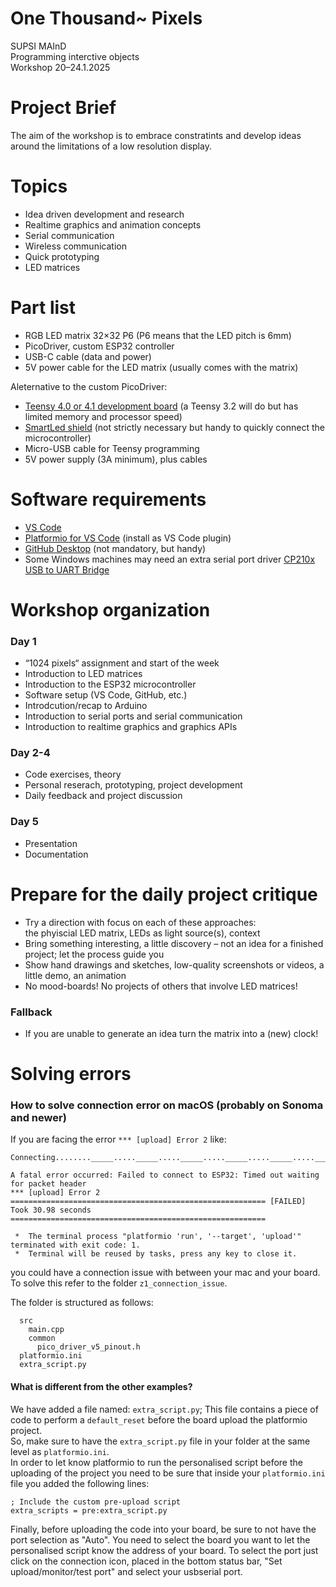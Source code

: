 # One Thousand~ Pixels
SUPSI MAInD  
Programming interctive objects  
Workshop 20–24.1.2025

# Project Brief
The aim of the workshop is to embrace constratints and develop ideas around the limitations of a low resolution display. 

# Topics
- Idea driven development and research 
- Realtime graphics and animation concepts 
- Serial communication 
- Wireless communication
- Quick prototyping 
- LED matrices 

# Part list
- RGB LED matrix 32×32 P6 (P6 means that the LED pitch is 6mm)
- PicoDriver, custom ESP32 controller
- USB-C cable (data and power)
- 5V power cable for the LED matrix (usually comes with the matrix)

Aleternative to the custom PicoDriver:  
- [Teensy 4.0 or 4.1 development board](https://www.pjrc.com/teensy/) (a Teensy 3.2 will do but has limited memory and processor speed)
- [SmartLed shield](https://docs.pixelmatix.com/SmartMatrix/) (not strictly necessary but handy to quickly connect the microcontroller)
- Micro-USB cable for Teensy programming
- 5V power supply (3A minimum), plus cables

# Software requirements
- [VS Code](https://code.visualstudio.com/download)
- [Platformio for VS Code](https://platformio.org) (install as VS Code plugin)
- [GitHub Desktop](https://desktop.github.com) (not mandatory, but handy)
- Some Windows machines may need an extra serial port driver [CP210x USB to UART Bridge](https://www.silabs.com/developers/usb-to-uart-bridge-vcp-drivers?tab=downloads)  

# Workshop organization

### Day 1  
- “1024 pixels“ assignment and start of the week  
- Introduction to LED matrices  
- Introduction to the ESP32 microcontroller
- Software setup (VS Code, GitHub, etc.)
- Introdcution/recap to Arduino 
- Introduction to serial ports and serial communication
- Introduction to realtime graphics and graphics APIs

### Day 2-4
- Code exercises, theory
- Personal reserach, prototyping, project development 
- Daily feedback and project discussion  

### Day 5
- Presentation 
- Documentation 

# Prepare for the daily project critique
- Try a direction with focus on each of these approaches:  
the phyiscial LED matrix, LEDs as light source(s), context
- Bring something interesting, a little discovery – not an idea for a finished project; let the process guide you
- Show hand drawings and sketches, low-quality screenshots or videos, a little demo, an animation  
- No mood-boards! No projects of others that involve LED matrices! 

### Fallback 
- If you are unable to generate an idea turn the matrix into a (new) clock!

# Solving errors
### How to solve connection error on macOS (probably on Sonoma and newer)
If you are facing the error ``` *** [upload] Error 2 ``` like:
```
Connecting........_____....._____....._____....._____....._____....._____....._____

A fatal error occurred: Failed to connect to ESP32: Timed out waiting for packet header
*** [upload] Error 2
========================================================= [FAILED] Took 30.98 seconds =========================================================

 *  The terminal process "platformio 'run', '--target', 'upload'" terminated with exit code: 1. 
 *  Terminal will be reused by tasks, press any key to close it.
```
you could have a connection issue with between your mac and your board.<br>
To solve this refer to the folder ```z1_connection_issue```.<br>

The folder is structured as follows:
```
  src
    main.cpp
    common
      pico_driver_v5_pinout.h
  platformio.ini
  extra_script.py
```

#### What is different from the other examples?<br>
We have added a file named: ```extra_script.py```; This file contains a piece of code to perform a ```default_reset``` before the board upload the platformio project.<br>
So, make sure to have the ```extra_script.py``` file in your folder at the same level as ```platformio.ini```.<br>
In order to let know platformio to run the personalised script before the uploading of the project you need to be sure that inside your ```platformio.ini``` file you added the following lines:
```
; Include the custom pre-upload script
extra_scripts = pre:extra_script.py
```

Finally, before uploading the code into your board, be sure to not have the port selection as "Auto". You need to select the board you want to let the personalised script know the address of your board. To select the port just click on the connection icon, placed in the bottom status bar, "Set upload/monitor/test port" and select your usbserial port.
